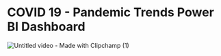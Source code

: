 # COVID 19 - Pandemic Trends Power BI Dashboard

![Untitled video - Made with Clipchamp (1)](https://github.com/user-attachments/assets/32a0068a-36a9-4e7c-939f-ff67cd8dca83)
